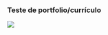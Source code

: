 <h3> Teste de portfolio/currículo </h3>

<img src="https://user-images.githubusercontent.com/59957939/165001529-3fc869e6-1068-4736-94dc-22a74c48758d.png">

